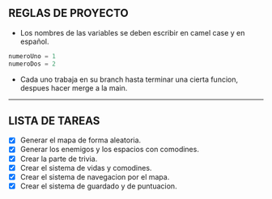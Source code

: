 ## REGLAS DE PROYECTO

* Los nombres de las variables se deben escribir en camel case y en español.
``` python
numeroUno = 1
numeroDos = 2
```


* Cada uno trabaja en su branch hasta terminar una cierta funcion, despues hacer merge a la main.

___

## LISTA DE TAREAS

* [x] Generar el mapa de forma aleatoria.
* [x] Generar los enemigos y los espacios con comodines.
* [x] Crear la parte de trivia.
* [x] Crear el sistema de vidas y comodines.
* [x] Crear el sistema de navegacion por el mapa.
* [x] Crear el sistema de guardado y de puntuacion.
